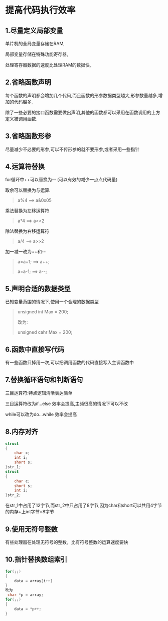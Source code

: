 # **提高代码执行效率**

## 1.尽量定义局部变量

单片机的全局变量存储在RAM,

局部变量存储在特殊功能寄存器,

处理寄存器数据的速度比处理RAM的数据快,

## 2.省略函数声明

每个函数的声明都会增加几个代码,而且函数的形参数据类型越大,形参数量越多,增加的代码越多.

除了一些必要的接口函数需要做出声明,其他的函数都可以采用在函数调用的上方定义被调用函数.

## 3.省略函数形参

尽量减少不必要的形参,可以不传形参的就不要形参,或者采用一些指针

## 4.运算符替换

for循环中++可以替换为-- (可以有效的减少一点点代码量)

取余可以替换为与运算. 

> a%4 ==> a&0x05

乘法替换为左移运算符

> a*4 ==> a<<2

除法替换为右移运算符

> a/4 ==> a>>2

加一减一改为++和--

> a=a+1; ==> a++;
>
> a=a-1; ==> a--;

## 5.声明合适的数据类型

已知变量范围的情况下,使用一个合理的数据类型

> unsigned int Max = 200;
>
> 改为:
>
> unsigned cahr Max = 200;

## 6.函数中直接写代码

有一些函数只掉用一次,可以把调用函数的代码直接写入主调函数中

## 7.替换循环语句和判断语句

三目运算符:特点逻辑清晰表达简单

三目运算符改为if...else 效率会提高,主频很高的情况下可以不改

while可以改为do...while 效率会提高

## 8.内存对齐

```c
struct 
{ 
    char c;
    int i; 
    short s;
}str_1;  
struct  
{ 
    char c; 
    short s;
    int i;
}str_2; 
```

在str_1中占用了12字节,而str_2中只占用了8字节,因为char和short可以共用4字节的内存+上int字节=8字节

## 9.使用无符号整数

有些处理器在处理无符号的整数，比有符号整数的运算速度要快

## 10.指针替换数组索引

```c
for(;;)
{
    data = array[i++]
}
改为
 char *p = array;
for(;;)
{
    data = *p++;
}
```

